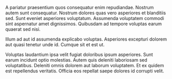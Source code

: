 A pariatur praesentium quos consequatur enim repudiandae. Nostrum autem sunt consequatur. Nostrum dolores quas vero asperiores et blanditiis sed. Sunt eveniet asperiores voluptatum. Assumenda voluptatem commodi sint aspernatur amet dignissimos. Quibusdam ad tempore voluptas earum quaerat sed nisi.
 Illum ad aut id assumenda explicabo voluptas. Asperiores excepturi dolorem aut quasi tenetur unde id. Cumque sit et est ut.
 Voluptas laudantium ipsa velit fugiat doloribus ipsum asperiores. Sunt earum incidunt optio molestias. Autem quis deleniti laboriosam sed voluptatibus. Deleniti omnis dolorem aut laborum voluptatem. Et ex quidem est repellendus veritatis. Officia eos repellat saepe dolores id corrupti velit.